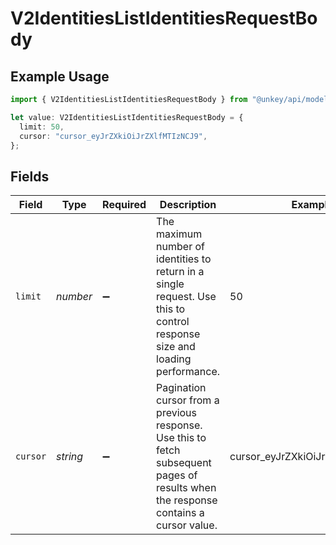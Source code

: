 # V2IdentitiesListIdentitiesRequestBody

## Example Usage

```typescript
import { V2IdentitiesListIdentitiesRequestBody } from "@unkey/api/models/components";

let value: V2IdentitiesListIdentitiesRequestBody = {
  limit: 50,
  cursor: "cursor_eyJrZXkiOiJrZXlfMTIzNCJ9",
};
```

## Fields

| Field                                                                                                                                | Type                                                                                                                                 | Required                                                                                                                             | Description                                                                                                                          | Example                                                                                                                              |
| ------------------------------------------------------------------------------------------------------------------------------------ | ------------------------------------------------------------------------------------------------------------------------------------ | ------------------------------------------------------------------------------------------------------------------------------------ | ------------------------------------------------------------------------------------------------------------------------------------ | ------------------------------------------------------------------------------------------------------------------------------------ |
| `limit`                                                                                                                              | *number*                                                                                                                             | :heavy_minus_sign:                                                                                                                   | The maximum number of identities to return in a single request. Use this to control response size and loading performance.           | 50                                                                                                                                   |
| `cursor`                                                                                                                             | *string*                                                                                                                             | :heavy_minus_sign:                                                                                                                   | Pagination cursor from a previous response. Use this to fetch subsequent pages of results when the response contains a cursor value. | cursor_eyJrZXkiOiJrZXlfMTIzNCJ9                                                                                                      |